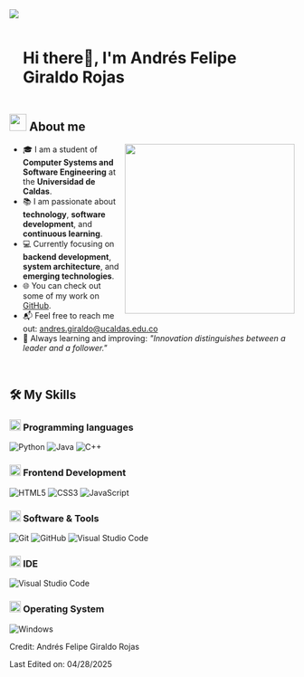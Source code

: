 <!--horizontal divider(gradiant)-->
<img src="https://user-images.githubusercontent.com/73097560/115834477-dbab4500-a447-11eb-908a-139a6edaec5c.gif">

<!--h1 without bottom border-->

<div id="user-content-toc">
  <ul align="left">
    <summary><h1 style="display: inline-block">Hi there👋, I'm Andrés Felipe Giraldo Rojas</h1></summary>
  </ul>
</div>

<!--About Me-->

## <picture><img src = "https://github.com/7oSkaaa/7oSkaaa/blob/main/Images/about_me.gif?raw=true" width = 30px></picture> About me

<picture> <img align="right" src="https://media.giphy.com/media/SWoSkN6DxTszqIKEqv/giphy.gif" width = 300px></picture>

- 🎓 I am a student of **Computer Systems and Software Engineering** at the **Universidad de Caldas**.
- 📚 I am passionate about **technology**, **software development**, and **continuous learning**.
- 💻 Currently focusing on **backend development**, **system architecture**, and **emerging technologies**.
- 🌐 You can check out some of my work on [GitHub](https://github.com/your-github-username).
- 📬 Feel free to reach me out: andres.giraldo@ucaldas.edu.co
- 🚀 Always learning and improving: *"Innovation distinguishes between a leader and a follower."*

<br>

## 🛠️ My Skills

### <picture> <img src = "https://github.com/7oSkaaa/7oSkaaa/blob/main/Images/Programming_Languages.gif?raw=true" width = 20px>  </picture> Programming languages

![Python](https://img.shields.io/badge/Python-3776AB?style=flat-square&logo=Python&logoColor=white)
![Java](https://img.shields.io/badge/Java-007396?style=flat-square&logo=Java&logoColor=white)
![C++](https://img.shields.io/badge/C++-00599C?style=flat-square&logo=C%2B%2B&logoColor=white)

### <picture> <img src = "https://github.com/7oSkaaa/7oSkaaa/blob/main/Images/Front_End.gif?raw=true" width = 20px>  </picture> Frontend Development

![HTML5](https://img.shields.io/badge/HTML-E34F26?style=flat-square&logo=HTML5&logoColor=white)
![CSS3](https://img.shields.io/badge/CSS-1572B6?style=flat-square&logo=CSS3&logoColor=white)
![JavaScript](https://img.shields.io/badge/JavaScript-F7DF1E?style=flat-square&logo=JavaScript&logoColor=white)

### <picture> <img src = "https://github.com/7oSkaaa/7oSkaaa/blob/main/Images/Software_Tools.gif?raw=true" width = 20px>  </picture> Software & Tools

![Git](https://img.shields.io/badge/Git-F05032?style=flat-square&logo=Git&logoColor=white)
![GitHub](https://img.shields.io/badge/GitHub-181717?style=flat-square&logo=GitHub&logoColor=white)
![Visual Studio Code](https://img.shields.io/badge/VS_Code-007ACC?style=flat-square&logo=VisualStudioCode&logoColor=white)

### <picture> <img src = "https://github.com/7oSkaaa/7oSkaaa/blob/main/Images/IDEs.gif?raw=true" width = 20px>  </picture> IDE

![Visual Studio Code](https://img.shields.io/badge/VSCode-007ACC?style=flat-square&logo=VisualStudioCode&logoColor=white)

### <picture> <img src = "https://github.com/7oSkaaa/7oSkaaa/blob/main/Images/OS.gif?raw=true" width = 20px>  </picture> Operating System

![Windows](https://img.shields.io/badge/Windows-0078D6?style=flat-square&logo=Windows&logoColor=white)

Credit: Andrés Felipe Giraldo Rojas

Last Edited on: 04/28/2025
